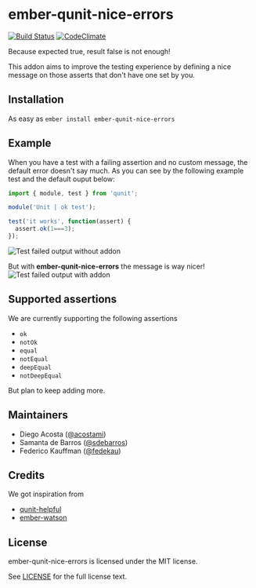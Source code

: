 # ember-qunit-nice-errors
[![Build Status](https://travis-ci.org/wyeworks/ember-qunit-nice-errors.svg?branch=master)](https://travis-ci.org/wyeworks/ember-qunit-nice-errors)
[![CodeClimate](https://codeclimate.com/repos/5787c7854f9655117c000601/badges/952448cd7794cef82460/gpa.svg)](https://codeclimate.com/repos/5787c7854f9655117c000601/feed)

 Because expected true, result false is not enough!

 This addon aims to improve the testing experience by defining a nice
 message on those asserts that don't have one set by you.

## Installation

As easy as `ember install ember-qunit-nice-errors`

## Example

When you have a test with a failing assertion and no custom message, the default error doesn't say much.
As you can see by the following example test and the default ouput below:

```js
import { module, test } from 'qunit';

module('Unit | ok test');

test('it works', function(assert) {
  assert.ok(1===3);
});
```
![Test failed output without addon](https://github.com/wyeworks/ember-qunit-nice-errors/raw/gh-pages/images/before.png)

But with **ember-qunit-nice-errors** the message is way nicer!
![Test failed output with addon](https://github.com/wyeworks/ember-qunit-nice-errors/raw/gh-pages/images/after.png)

## Supported assertions

We are currently supporting the following assertions

* `ok`
* `notOk`
* `equal`
* `notEqual`
* `deepEqual`
* `notDeepEqual`

But plan to keep adding more.

## Maintainers

- Diego Acosta ([@acostami](https://github.com/acostami))
- Samanta de Barros ([@sdebarros](https://github.com/sdebarros))
- Federico Kauffman ([@fedekau](https://github.com/fedekau))

## Credits

We got inspiration from

- [qunit-helpful](https://github.com/bahmutov/qunit-helpful)
- [ember-watson](https://github.com/abuiles/ember-watson)

## License

ember-qunit-nice-errors is licensed under the MIT license.

See [LICENSE](./LICENSE.md) for the full license text.
